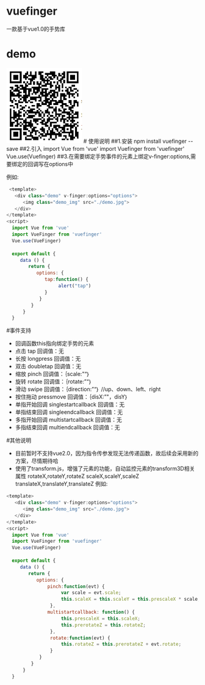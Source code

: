 # vuefinger
一款基于vue1.0的手势库
# demo
<img src="https://raw.githubusercontent.com/Samlin901211/img/master/vuefinger/vue1.0_demo.png"/>
# 使用说明
##1.安装 npm install vuefinger --save
##2.引入
  import Vue from 'vue'
  import Vuefinger from 'vuefinger'
  Vue.use(Vuefinger)
##3.在需要绑定手势事件的元素上绑定v-finger:options,需要绑定的回调写在options中
 
例如:
```javascript
 <template>
   <div class="demo" v-finger:options="options">
      <img class="demo_img" src="./demo.jpg">
   </div>
</template>
<script>
  import Vue from 'vue'
  import VueFinger from 'vuefinger'
  Vue.use(VueFinger)
 
  export default {
     data () {
        return {
           options: {
              tap:function() {
                   alert("tap")
              }
            }
         }
      }
  }
```
#事件支持
* 回调函数this指向绑定手势的元素
* 点击 tap
回调值：无
* 长按 longpress
回调值：无
* 双击 doubletap
回调值：无
* 缩放 pinch
回调值：｛scale:"“｝
* 旋转 rotate
回调值：｛rotate:”“｝
* 滑动 swipe
回调值：｛direction:”“｝ //up、down、left、right
* 按住拖动 pressmove
回调值：｛disX:”"，disY｝
* 单指开始回调 singlestartcallback
回调值：无
* 单指结束回调 singleendcallback
回调值：无
* 多指开始回调 multistartcallback
回调值：无
* 多指结束回调 multiendcallback
回调值：无

#其他说明
* 目前暂时不支持vue2.0，因为指令传参发现无法传递函数，故后续会采用新的方案，尽情期待哈
* 使用了transform.js，增强了元素的功能，自动监控元素的transform3D相关属性
rotateX,rotateY,rotateZ
scaleX,scaleY,scaleZ
translateX,translateY,translateZ
例如:
```javascript
<template>
   <div class="demo" v-finger:options="options">
      <img class="demo_img" src="./demo.jpg">
   </div>
</template>
<script>
  import Vue from 'vue'
  import VueFinger from 'vuefinger'
  Vue.use(VueFinger)
 
  export default {
     data () {
        return {
           options: {
               pinch:function(evt) {
                    var scale = evt.scale;
                    this.scaleX = this.scaleY = this.prescaleX * scale;           
                },
               multistartcallback: function() {
                    this.prescaleX = this.scaleX;
                    this.prerotateZ = this.rotateZ;
                },
                rotate:function(evt) {
                    this.rotateZ = this.prerotateZ + evt.rotate;
                }
            }
         }
      }
  }
```